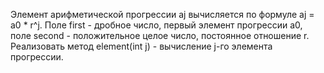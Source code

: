Элемент арифметической прогрессии aj вычисляется по формуле aj = a0 * r^j.
Поле first - дробное число, первый элемент прогрессии a0, поле second - положительное целое число, постоянное отношение r. Реализовать метод element(int j) - вычисление j-го элемента прогрессии. 
